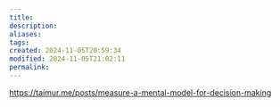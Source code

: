 ```yaml
---
title: 
description: 
aliases: 
tags: 
created: 2024-11-05T20:59:34
modified: 2024-11-05T21:02:11
permalink: 
---
```


https://taimur.me/posts/measure-a-mental-model-for-decision-making
